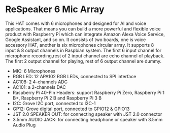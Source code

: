 <!--
---
name: ReSpeaker 6 Mic Array
class: board
type: audio
formfactor: Custom
manufacturer: seeed
description: 6 mic array for Raspberry Pi to build AI and voice applications
url: http://wiki.seeedstudio.com/ReSpeaker_6-Mic_Circular_Array_kit_for_Raspberry_Pi/
buy: https://www.seeedstudio.com/ReSpeaker-6-Mic-Circular-Array-Kit-for-Raspberry-Pi-p-3067.html
image: 'respeaker-6-mic-array.png'
pincount: 40
eeprom: no
power:
  '2':
  '4':
  '17':
ground:
  '6':
  '9':
  '14':
  '20':
  '25':
  '30':
  '34':
  '39':
pin:
  '3':
    mode: i2c
  '5':
    mode: i2c
  '12':
    mode: i2s
  '19':
    mode: i2s
  '35':
     mode: i2s
  '38':
     mode: i2s
  '40':
     mode: i2s
  '32':
    name: GP12 pin 4
  '33':
    name: GP12 pin 3
  '19':
    mode: spi
    name: RGB LEDs Data
  '23':
    mode: spi
    name: RGB LEDs Clock
  '29':
    name: RGB LEDs enable pin
    mode: output
    external_pull: up
    active: high
-->
# ReSpeaker 6 Mic Array

This HAT comes with 6 microphones and designed for AI and voice applications. That means you can build a more powerful and flexible voice product with Raspberry Pi which can integrate Amazon Alexa Voice Service, Google Assistant, and so on. It consists of two boards, one is voice accessory HAT, another is six microphones circular array. It supports 8 input & 8 output channels in Raspbian system. The first 6 input channel for microphone recording,rest of 2 input channel are echo channel of playback. The first 2 output channel for playing, rest of 6 output channel are dummy.

* MIC: 6 Microphones
* RGB LED: 12 APA102 RGB LEDs, connected to SPI interface
* AC108: 2 4-channels ADC
* AC101: a 2-channels DAC
* Raspberry Pi 40-Pin Headers: support Raspberry Pi Zero, Raspberry Pi 1 B+, Raspberry Pi 2 B and Raspberry Pi 3 B
* I2C: Grove I2C port, connected to I2C-1
* GP12: Grove digital port, connected to GPIO12 & GPIO13
* JST 2.0 SPEAKER OUT: for connecting speaker with JST 2.0 connector
* 3.5mm AUDIO JACK: for connecting headphone or speaker with 3.5mm Audio Plug